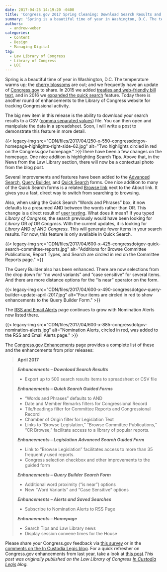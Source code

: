 ```yaml
---
date: 2017-04-25 14:19:20 -0400
title: 'Congress.gov 2017 Spring Cleaning: Download Search Results and Advanced Search Enhancements'
summary: 'Spring is a beautiful time of year in Washington, D.C. The temperature warms up; the cherry blossoms are out; and we frequently have an update of Congress.gov to share. In 2015 we added treaties and web-friendly bill text, and in 2016 we expanded the quick search feature. Today there is another round of enhancements to the Library of Congress website for'
authors:
  - andrew-weber
categories:
  - Content
  - Design
  - Managing Digital
tag:
  - Law Library of Congress
  - Library of Congress
  - LOC
---
```


Spring is a beautiful time of year in Washington, D.C. The temperature warms up; the [cherry blossoms](http://blogs.loc.gov/law/2011/03/cherry-blossoms-at-the-library-of-congress/?loclr=bloglaw) are out; and we frequently have an update of [Congress.gov](https://congress.gov/?loclr=bloglaw) to share. In 2015 we added [treaties and web-friendly bill text](http://blogs.loc.gov/law/2015/03/treaties-text-and-timely-updates-congress-gov-spring-cleaning/?loclr=bloglaw), and in 2016 we [expanded the quick search](http://blogs.loc.gov/law/2016/04/congress-gov-spring-cleaning-expanded-quick-search/?loclr=bloglaw) feature. Today there is another round of enhancements to the Library of Congress website for tracking Congressional activity.

The big new item in this release is the ability to download your search results to a CSV ([comma separated values](https://en.wikipedia.org/wiki/Comma-separated_values)) file. You can then open and manipulate the data in a spreadsheet. Soon, I will write a post to demonstrate this feature in more detail.

{{< legacy-img src="CDN/files/2017/04/250-x-550-congressdotgov-homepage-highlights-right-side-62.jpg" alt="Two highlights circled in red on the Congress.gov homepage." >}}There have been a few changes on the homepage. One nice addition is highlighting Search Tips. Above that, in the News from the Law Library section, there will now be a contextual photo from the blog post.

Several improvements and features have been added to the [Advanced Search](https://congress.gov/advanced-search/legislation?loclr=bloglaw), [Query Builder](https://congress.gov/advanced-search?loclr=bloglaw), and [Quick Search](https://www.congress.gov/quick-search/legislation?loclr=bloglaw) forms. One nice addition to many of the Quick Search forms is a related [Browse link](https://congress.gov/browse?loclr=bloglaw) next to the About link. It gives you a fast, direct way to switch from searching to browsing.

Also, when using the Quick Search “Words and Phrases” box, it now defaults to a presumed AND between the words rather than OR. This change is a direct result of [user testing](http://blogs.loc.gov/law/2017/03/testing-and-enhancing-congress-gov/?loclr=bloglaw). What does it mean? If you typed _Library of Congress_, the search previously would have been looking for _Library_ OR _of_ OR _Congress_. With the current updates, it is looking for _Library_ AND _of_ AND _Congress_. This will generate fewer items in your search results. For now, this feature is only available in Quick Search.

{{< legacy-img src="CDN/files/2017/04/600-x-425-congressdotgov-quick-search-committee-reports.jpg" alt="Additions for Browse Committee Publications, Report Types, and Search are circled in red on the Committee Reports page." >}}

The Query Builder also has been enhanced. There are now selections from the drop down for “no word variants” and “case sensitive” for several items. And there are more distance options for the “is near” operator on the form.

{{< legacy-img src="CDN/files/2017/04/600-x-490-congressdotgov-query-builder-update-april-2017.jpg" alt="Four items are circled in red to show enhancements to the Query Builder Form." >}}

The [RSS and Email Alerts](https://congress.gov/rss?loclr=bloglaw) page continues to grow with Nomination Alerts now listed there.

{{< legacy-img src="CDN/files/2017/04/600-x-885-congressdotgov-nomination-alerts.jpg" alt="Nomination Alerts, circled in red, was added to the RSS and Email Alerts page." >}}

The [Congress.gov Enhancements](https://www.congress.gov/about/enhancements?loclr=bloglaw) page provides a complete list of these and the enhancements from prior releases:

> **April 2017**
  
> **_Enhancements – Download Search Results_**
> 
>   * Export up to 500 search results items to spreadsheet or CSV file
> 
> **_Enhancements – Quick Search Guided Forms_**
> 
>   * “Words and Phrases” defaults to AND
>   * Date and Member Remarks filters for Congressional Record
>   * Tile/headings filter for Committee Reports and Congressional Record
>   * Chamber of Origin filter for Legislation Text
>   * Links to “Browse Legislation,” “Browse Committee Publications,” “CR Browse,” facilitate access to a library of popular reports.
> 
> **_Enhancements – Legislation Advanced Search Guided Form_**
> 
>   * Link to “Browse Legislation” facilitates access to more than 35 frequently used reports.
>   * Congress selection checkbox and other improvements to the guided form
> 
> **_Enhancements – Query Builder Search Form_**
> 
>   * Additional word proximity (“is near”) options
>   * New “Word Variants” and “Case Sensitive” options
> 
> **_Enhancements – Alerts and Saved Searches_**
> 
>   * Subscribe to Nomination Alerts to RSS Page
> 
> **_Enhancements – Homepage_** 
> 
>   * Search Tips and Law Library news
>   * Display session convene times for the House

Please share your Congress.gov feedback via [this survey](https://www.research.net/r/congress-gov-feedback) or in the [comments on the In Custodia Legis blog](http://blogs.loc.gov/law/2017/04/download-search-results-and-advanced-search-enhancements-congress-gov-2017-spring-cleaning/#respond). For a quick refresher on Congress.gov enhancements from last year, take a look at [this post](http://blogs.loc.gov/law/2017/01/the-congress-gov-top-16-in-2016/?loclr=bloglaw)._This post was originally published on the Law Library of Congress [In Custodia Legis](http://blogs.loc.gov/law/) blog._